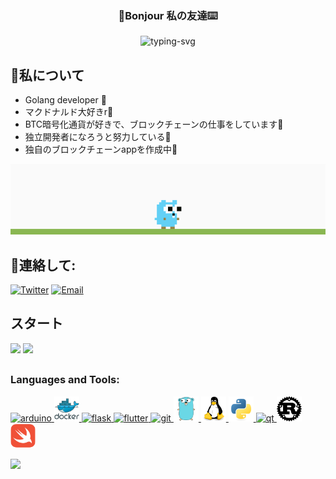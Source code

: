 <p align="center">
  <h3 align="center">👋Bonjour 私の友達⌨️</h3>
</p>
<!--
  欢迎图片 
-->
<p align="center">
   <img src="https://readme-typing-svg.herokuapp.com?color=%23A70808&center=true&vCenter=true&height=80&lines=Hello%EF%BC%81I%E2%80%99m+Ed" alt="typing-svg">
</p>



## 🤔私について
  - Golang developer 💼
  - マクドナルド大好きr🍔
  - BTC暗号化通貨が好きで、ブロックチェーンの仕事をしています👯
  - 独立開発者になろうと努力している💪
  - 独自のブロックチェーンappを作成中🌱

<p align="center">
  <img src="./demo.gif "> 
</p>





## 💬連絡して:
<!-- - Personal website: [![website](https://img.shields.io/badge/https://licardo.cn-3693F3?style=flat-square&logo=icloud&logoColor=white)](https://licardo.cn) -->
[![Twitter](https://img.shields.io/badge/@Ed-1DA1F2?style=flat-square&logo=twitter&logoColor=white)](https://twitter.com/Ed17899676)
[![Email](https://img.shields.io/badge/edchiris@gmail.com-D14836?style=flat-square&logo=gmail&logoColor=white)](mailto:edchiris@gmail.com)
<!-- - Weibo: [![Weibo](https://img.shields.io/badge/@Albert__Abdilim-E6162D?style=flat-square&logo=sina-weibo&logoColor=white)](https://weibo.com/1935602951) -->
## スタート
<!--
Github Stats && Most used languages
-->
<div align="left">
<span></span>
<img height="170px" src="https://github-readme-stats.vercel.app/api?username=China-chris&theme=dracula" /><span></span>
   <img height="170px" src="https://github-readme-stats.vercel.app/api/top-langs/?username=China-chris&layout=compact&langs_count=8&theme=dracula" />
<span></span>
</div>

## <h3 align="left">Languages and Tools:</h3>
<p align="left"> <a href="https://www.arduino.cc/" target="_blank" rel="noreferrer"> <img src="https://cdn.worldvectorlogo.com/logos/arduino-1.svg" alt="arduino" width="40" height="40"/> </a> <a href="https://www.docker.com/" target="_blank" rel="noreferrer"> <img src="https://raw.githubusercontent.com/devicons/devicon/master/icons/docker/docker-original-wordmark.svg" alt="docker" width="40" height="40"/> </a> <a href="https://flask.palletsprojects.com/" target="_blank" rel="noreferrer"> <img src="https://www.vectorlogo.zone/logos/pocoo_flask/pocoo_flask-icon.svg" alt="flask" width="40" height="40"/> </a> <a href="https://flutter.dev" target="_blank" rel="noreferrer"> <img src="https://www.vectorlogo.zone/logos/flutterio/flutterio-icon.svg" alt="flutter" width="40" height="40"/> </a> <a href="https://git-scm.com/" target="_blank" rel="noreferrer"> <img src="https://www.vectorlogo.zone/logos/git-scm/git-scm-icon.svg" alt="git" width="40" height="40"/> </a> <a href="https://golang.org" target="_blank" rel="noreferrer"> <img src="https://raw.githubusercontent.com/devicons/devicon/master/icons/go/go-original.svg" alt="go" width="40" height="40"/> </a> <a href="https://www.linux.org/" target="_blank" rel="noreferrer"> <img src="https://raw.githubusercontent.com/devicons/devicon/master/icons/linux/linux-original.svg" alt="linux" width="40" height="40"/> </a> <a href="https://www.python.org" target="_blank" rel="noreferrer"> <img src="https://raw.githubusercontent.com/devicons/devicon/master/icons/python/python-original.svg" alt="python" width="40" height="40"/> </a> <a href="https://www.qt.io/" target="_blank" rel="noreferrer"> <img src="https://upload.wikimedia.org/wikipedia/commons/0/0b/Qt_logo_2016.svg" alt="qt" width="40" height="40"/> </a> <a href="https://www.rust-lang.org" target="_blank" rel="noreferrer"> <img src="https://raw.githubusercontent.com/devicons/devicon/master/icons/rust/rust-plain.svg" alt="rust" width="40" height="40"/> </a> <a href="https://developer.apple.com/swift/" target="_blank" rel="noreferrer"> <img src="https://raw.githubusercontent.com/devicons/devicon/master/icons/swift/swift-original.svg" alt="swift" width="40" height="40"/> </a> </p>


  

<!--
GitHub 连续打卡 
<div align="center">
    <img  src="https://github-readme-streak-stats.herokuapp.com/?user=China-chris" />
</div>
-->

![](https://raw.githubusercontent.com/China-chri/China-chri/main/assets/github-contribution-grid-snake.svg)

<!--
Github活动统计图 
<div align="center">
    <img src="https://activity-graph.herokuapp.com/graph?username=China-chri&theme=minimal" />
</div>
-->

<!--
**China-Chris/China-Chris** is a ✨ _special_ ✨ repository because its `README.md` (this file) appears on your GitHub profile.

Here are some ideas to get you started:

- 🔭 I’m currently working on ...
- 🌱 I’m currently learning ...
- 👯 I’m looking to collaborate on ...
- 🤔 I’m looking for help with ...
- 💬 Ask me about ...
- 📫 How to reach me: ...
- 😄 Pronouns: ...
- ⚡ Fun fact: ...
-->
